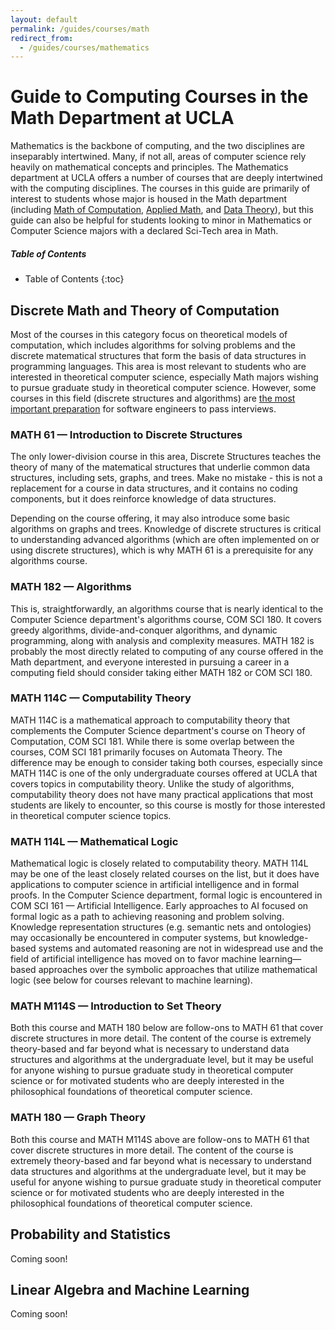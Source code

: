 ```yaml
---
layout: default
permalink: /guides/courses/math
redirect_from:
  - /guides/courses/mathematics
---
```


# Guide to Computing Courses in the Math Department at UCLA

Mathematics is the backbone of computing, and the two disciplines are inseparably intertwined. Many, if not all, areas of computer science rely heavily on mathematical concepts and principles. The Mathematics department at UCLA offers a number of courses that are deeply intertwined with the computing disciplines. The courses in this guide are primarily of interest to students whose major is housed in the Math department (including [Math of Computation](https://catalog.registrar.ucla.edu/major/2022/MathematicsofComputationBS), [Applied Math](https://catalog.registrar.ucla.edu/major/2022/AppliedMathematicsBS), and [Data Theory](https://catalog.registrar.ucla.edu/major/2022/DataTheoryBS)), but this guide can also be helpful for students looking to minor in Mathematics or Computer Science majors with a declared Sci-Tech area in Math. 

##### Table of Contents

* Table of Contents
{:toc}

## Discrete Math and Theory of Computation

Most of the courses in this category focus on theoretical models of computation, which includes algorithms for solving problems and the discrete matematical structures that form the basis of data structures in programming languages. This area is most relevant to students who are interested in theoretical computer science, especially Math majors wishing to pursue graduate study in theoretical computer science. However, some courses in this field (discrete structures and algorithms) are [the most important preparation](/guides/fields/software#software-engineering-preparation) for software engineers to pass interviews.

### MATH 61 — Introduction to Discrete Structures

The only lower-division course in this area, Discrete Structures teaches the theory of many of the matematical structures that underlie common data structures, including sets, graphs, and trees. Make no mistake - this is not a replacement for a course in data structures, and it contains no coding components, but it does reinforce knowledge of data structures.

Depending on the course offering, it may also introduce some basic algorithms on graphs and trees. Knowledge of discrete structures is critical to understanding advanced algorithms (which are often implemented on or using discrete structures), which is why MATH 61 is a prerequisite for any algorithms course.

### MATH 182 — Algorithms

This is, straightforwardly, an algorithms course that is nearly identical to the Computer Science department's algorithms course, COM SCI 180. It covers greedy algorithms, divide-and-conquer algorithms, and dynamic programming, along with analysis and complexity measures. MATH 182 is probably the most directly related to computing of any course offered in the Math department, and everyone interested in pursuing a career in a computing field should consider taking either MATH 182 or COM SCI 180.

### MATH 114C — Computability Theory

MATH 114C is a mathematical approach to computability theory that complements the Computer Science department's course on Theory of Computation, COM SCI 181. While there is some overlap between the courses, COM SCI 181 primarily focuses on Automata Theory. The difference may be enough to consider taking both courses, especially since MATH 114C is one of the only undergraduate courses offered at UCLA that covers topics in computability theory. Unlike the study of algorithms, computability theory does not have many practical applications that most students are likely to encounter, so this course is mostly for those interested in theoretical computer science topics.

### MATH 114L — Mathematical Logic

Mathematical logic is closely related to computability theory. MATH 114L may be one of the least closely related courses on the list, but it does have applications to computer science in artificial intelligence and in formal proofs. In the Computer Science department, formal logic is encountered in COM SCI 161 — Artificial Intelligence. Early approaches to AI focused on formal logic as a path to achieving reasoning and problem solving. Knowledge representation structures (e.g. semantic nets and ontologies) may occasionally be encountered in computer systems, but knowledge-based systems and automated reasoning are not in widespread use and the field of artificial intelligence has moved on to favor machine learning—based approaches over the symbolic approaches that utilize mathematical logic (see below for courses relevant to machine learning).

### MATH M114S — Introduction to Set Theory

Both this course and MATH 180 below are follow-ons to MATH 61 that cover discrete structures in more detail. The content of the course is extremely theory-based and far beyond what is necessary to understand data structures and algorithms at the undergraduate level, but it may be useful for anyone wishing to pursue graduate study in theoretical computer science or for motivated students who are deeply interested in the philosophical foundations of theoretical computer science.

### MATH 180 — Graph Theory

Both this course and MATH M114S above are follow-ons to MATH 61 that cover discrete structures in more detail. The content of the course is extremely theory-based and far beyond what is necessary to understand data structures and algorithms at the undergraduate level, but it may be useful for anyone wishing to pursue graduate study in theoretical computer science or for motivated students who are deeply interested in the philosophical foundations of theoretical computer science.

## Probability and Statistics

Coming soon!

## Linear Algebra and Machine Learning

Coming soon!
